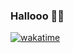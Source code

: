 ### Hallooo 👋😀
[![wakatime](https://wakatime.com/badge/user/d072925a-1c0a-4f4d-a332-6ca63a7b8b27.svg)](https://wakatime.com/@d072925a-1c0a-4f4d-a332-6ca63a7b8b27)
